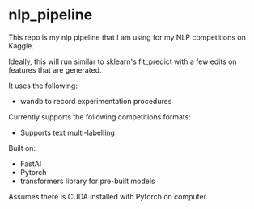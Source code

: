 # nlp_pipeline
This repo is my nlp pipeline that I am using for my NLP competitions on Kaggle. 

Ideally, this will run similar to sklearn's fit_predict with a few edits on 
features that are generated.

It uses the following: 
- wandb to record experimentation procedures 

Currently supports the following competitions formats:
- Supports text multi-labelling 

Built on:
- FastAI
- Pytorch 
- transformers library for pre-built models

Assumes there is CUDA installed with Pytorch on computer.